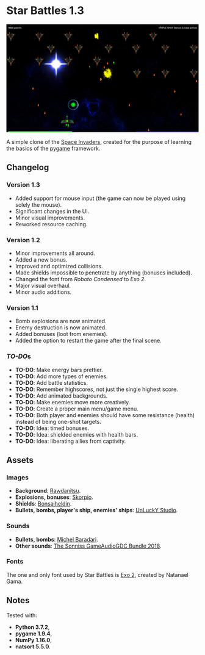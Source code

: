 # Star Battles 1.3

![Screenshot](/Screenshot.jpeg?raw=true)

A simple clone of the [Space Invaders](https://en.wikipedia.org/wiki/Space_Invaders), created for the purpose of learning the basics of the [pygame](https://www.pygame.org/) framework.

## Changelog

### Version 1.3

- Added support for mouse input (the game can now be played using solely the mouse).
- Significant changes in the UI.
- Minor visual improvements.
- Reworked resource caching.

### Version 1.2

- Minor improvements all around.
- Added a new bonus.
- Improved and optimized collisions.
- Made shields impossible to penetrate by anything (bonuses included).
- Changed the font from *Roboto Condensed* to *Exo 2*.
- Major visual overhaul.
- Minor audio additions.

### Version 1.1

- Bomb explosions are now animated.
- Enemy destruction is now animated.
- Added bonuses (loot from enemies).
- Added the option to restart the game after the final scene.

### *TO-DO*s

- **TO-DO**: Make energy bars prettier.
- **TO-DO**: Add more types of enemies.
- **TO-DO**: Add battle statistics.
- **TO-DO**: Remember highscore*s*, not just the single highest score.
- **TO-DO**: Add animated backgrounds.
- **TO-DO**: Make enemies move more creatively.
- **TO-DO**: Create a proper main menu/game menu.
- **TO-DO**: Both player and enemies should have some resistance (health) instead of being one-shot targets.
- **TO-DO**: Idea: timed bonuses.
- **TO-DO**: Idea: shielded enemies with health bars.
- **TO-DO**: Idea: liberating allies from captivity.

## Assets

### Images

- **Background**: [Rawdanitsu](https://opengameart.org/content/space-backgrounds-7).
- **Explosions, bonuses**: [Skorpio](https://opengameart.org/content/sci-fi-effects).
- **Shields**: [Bonsaiheldin](http://bonsaiheld.org/).
- **Bullets, bombs, player's ship, enemies' ships**: [UnLuckY Studio](https://opengameart.org/content/complete-spaceship-game-art-pack).

### Sounds

- **Bullets, bombs**: [Michel Baradari](https://opengameart.org/content/4-projectile-launches).
- **Other sounds**: [The Sonniss GameAudioGDC Bundle 2018](https://www.reddit.com/r/gamedev/comments/85kzjw/30gb_of_high_quality_sound_effects_the_sonniss/).

### Fonts

The one and only font used by Star Battles is [Exo 2](https://fonts.google.com/specimen/Exo+2), created by Natanael Gama.

## Notes

Tested with:

- **Python 3.7.2**,
- **pygame 1.9.4**,
- **NumPy 1.16.0**,
- **natsort 5.5.0**.